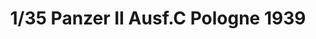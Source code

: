 ---
layout: product
title: "1/35 Panzer II Ausf.C Pologne 1939"
price: "4700" 
desc: "Maketa"
img_path: "/assets/img/TAM35299.webp"
brand: "Tamiya"
available: false
special_offer: false
new: false
soon: false
cat: "010000"
subcat: "010300"
subsubcat: "0N/A"
sifra: "TAM35299"
popular: false
spec: false
---